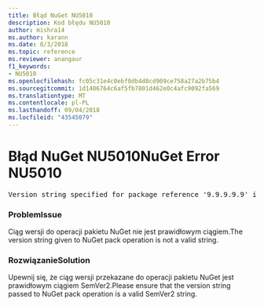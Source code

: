 ```yaml
---
title: Błąd NuGet NU5010
description: Kod błędu NU5010
author: mishra14
ms.author: karann
ms.date: 8/3/2018
ms.topic: reference
ms.reviewer: anangaur
f1_keywords:
- NU5010
ms.openlocfilehash: fc05c31e4c0ebf0db4d8cd909ce758a27a2b75b4
ms.sourcegitcommit: 1d1406764c6af5fb7801d462e0c4afc9092fa569
ms.translationtype: MT
ms.contentlocale: pl-PL
ms.lasthandoff: 09/04/2018
ms.locfileid: "43545079"
---
```

# <a name="nuget-error-nu5010"></a><span data-ttu-id="a5e8f-103">Błąd NuGet NU5010</span><span class="sxs-lookup"><span data-stu-id="a5e8f-103">NuGet Error NU5010</span></span>
<pre>Version string specified for package reference '9.9.9.9.9' is invalid.</pre>

### <a name="issue"></a><span data-ttu-id="a5e8f-104">Problem</span><span class="sxs-lookup"><span data-stu-id="a5e8f-104">Issue</span></span>

<span data-ttu-id="a5e8f-105">Ciąg wersji do operacji pakietu NuGet nie jest prawidłowym ciągiem.</span><span class="sxs-lookup"><span data-stu-id="a5e8f-105">The version string given to NuGet pack operation is not a valid string.</span></span>


### <a name="solution"></a><span data-ttu-id="a5e8f-106">Rozwiązanie</span><span class="sxs-lookup"><span data-stu-id="a5e8f-106">Solution</span></span>

<span data-ttu-id="a5e8f-107">Upewnij się, że ciąg wersji przekazane do operacji pakietu NuGet jest prawidłowym ciągiem SemVer2.</span><span class="sxs-lookup"><span data-stu-id="a5e8f-107">Please ensure that the version string passed to NuGet pack operation is a valid SemVer2 string.</span></span>

